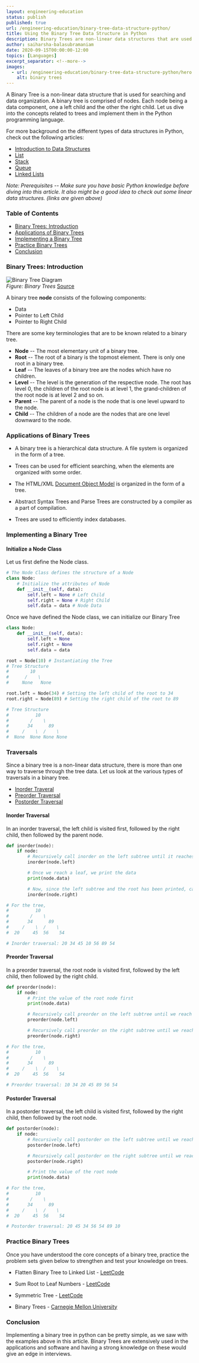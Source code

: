 ```yaml
---
layout: engineering-education
status: publish
published: true
url: /engineering-education/binary-tree-data-structure-python/
title: Using the Binary Tree Data Structure in Python
description: Binary Trees are non-linear data structures that are used for lookups and data organization. This article explores ways to implement and use the binary tree data structure in Python.
author: saiharsha-balasubramaniam
date: 2020-09-15T00:00:00-12:00
topics: [Languages]
excerpt_separator: <!--more-->
images:
  - url: /engineering-education/binary-tree-data-structure-python/hero.jpg
    alt: binary trees
---
```

A Binary Tree is a non-linear data structure that is used for searching and data organization. A binary tree is comprised of nodes. Each node being a data component, one a left child and the other the right child. Let us dive into the concepts related to trees and implement them in the Python programming language.
<!--more-->
For more background on the different types of data structures in Python, check out the following articles:

- [Introduction to Data Structures](/engineering-education/data-structures-python-part-1/)
- [List](/engineering-education/list-data-structure-python/)
- [Stack](/engineering-education/stack-data-structure-python/)
- [Queue](/engineering-education/queue-data-structure-python/)
- [Linked Lists](/engineering-education/linked-list-data-structure-python/)

*Note: Prerequisites -- Make sure you have basic Python knowledge before diving into this article. It also might be a good idea to check out some linear data structures. (links are given above)*

### Table of Contents

- [Binary Trees: Introduction](#binary-trees:-introduction)
- [Applications of Binary Trees](#applications-of-binary-trees)
- [Implementing a Binary Tree](#implementing-a-binary-tree)
- [Practice Binary Trees](#practice-binary-trees)
- [Conclusion](#conclusion)

### Binary Trees: Introduction

![Binary Tree Diagram](/engineering-education/binary-tree-data-structure-python/binarytree.png)<br>
*Figure: Binary Trees* [Source](https://www.studytonight.com/data-structures/introduction-to-binary-trees)

A binary tree **node** consists of the following components:

- Data
- Pointer to Left Child
- Pointer to Right Child

There are some key terminologies that are to be known related to a binary tree.

- **Node** -- The most elementary unit of a binary tree.
- **Root** -- The root of a binary is the topmost element. There is only one root in a binary tree.
- **Leaf** -- The leaves of a binary tree are the nodes which have no children.
- **Level** -- The level is the generation of the respective node. The root has level 0, the children of the root node is at level 1, the grand-children of the root node is at level 2 and so on.
- **Parent** -- The parent of a node is the node that is one level upward to the node.
- **Child** -- The children of a node are the nodes that are one level downward to the node.

### Applications of Binary Trees
- A binary tree is a hierarchical data structure. A file system is organized in the form of a tree.

- Trees can be used for efficient searching, when the elements are organized with some order.

- The HTML/XML [Document Object Model](https://developer.mozilla.org/en-US/docs/Web/API/Document_Object_Model/Introduction) is organized in the form of a tree.

- Abstract Syntax Trees and Parse Trees are constructed by a compiler as a part of compilation.

- Trees are used to efficiently index databases.

### Implementing a Binary Tree

#### Initialize a Node Class

Let us first define the Node class.

```python
# The Node Class defines the structure of a Node
class Node:
    # Initialize the attributes of Node
    def __init__(self, data):
        self.left = None # Left Child
        self.right = None # Right Child
        self.data = data # Node Data
```

Once we have defined the Node class, we can initialize our Binary Tree

```python
class Node:
    def __init__(self, data):
        self.left = None
        self.right = None
        self.data = data

root = Node(10) # Instantiating the Tree
# Tree Structure
#        10
#      /    \
#     None   None

root.left = Node(34) # Setting the left child of the root to 34
root.right = Node(89) # Setting the right child of the root to 89

# Tree Structure
#          10
#        /    \
#       34      89
#     /    \  /    \
#  None  None None None
```

### Traversals
Since a binary tree is a non-linear data structure, there is more than one way to traverse through the tree data. Let us look at the various types of traversals in a binary tree.

- [Inorder Traveral](#inorder-traversal)
- [Preorder Traversal](#preorder-traversal)
- [Postorder Traversal](#postorder-traversal)

#### Inorder Traversal

In an inorder traversal, the left child is visited first, followed by the right child, then followed by the parent node.

```python
def inorder(node):
    if node:
        # Recursively call inorder on the left subtree until it reaches a leaf node
        inorder(node.left)

        # Once we reach a leaf, we print the data
        print(node.data)

        # Now, since the left subtree and the root has been printed, call inorder on right subtree recursively until we reach a leaf node.
        inorder(node.right)

# For the tree,
#          10
#        /    \
#       34      89
#     /    \  /    \
#  20     45  56    54

# Inorder traversal: 20 34 45 10 56 89 54
```

#### Preorder Traversal
In a preorder traversal, the root node is visited first, followed by the left child, then followed by the right child.

```python
def preorder(node):
    if node:
        # Print the value of the root node first
        print(node.data)

        # Recursively call preorder on the left subtree until we reach a leaf node.
        preorder(node.left)

        # Recursively call preorder on the right subtree until we reach a leaf node.
        preorder(node.right)

# For the tree,
#          10
#        /    \
#       34      89
#     /    \  /    \
#  20     45  56    54

# Preorder traversal: 10 34 20 45 89 56 54
```

#### Postorder Traversal
In a postorder traversal, the left child is visited first, followed by the right child, then followed by the root node.

```python
def postorder(node):
    if node:
        # Recursively call postorder on the left subtree until we reach a leaf node.
        postorder(node.left)

        # Recursively call postorder on the right subtree until we reach a leaf node.
        postorder(node.right)

        # Print the value of the root node
        print(node.data)

# For the tree,
#          10
#        /    \
#       34      89
#     /    \  /    \
#  20     45  56    54

# Postorder traversal: 20 45 34 56 54 89 10
```

### Practice Binary Trees
Once you have understood the core concepts of a binary tree, practice the problem sets given below to strengthen and test your knowledge on trees.

- Flatten Binary Tree to Linked List - [LeetCode](https://leetcode.com/problems/flatten-binary-tree-to-linked-list/)

- Sum Root to Leaf Numbers - [LeetCode](https://leetcode.com/problems/sum-root-to-leaf-numbers/)

- Symmetric Tree - [LeetCode](https://leetcode.com/problems/symmetric-tree/)

- Binary Trees - [Carnegie Mellon University](https://www.cs.cmu.edu/~adamchik/15-121/lectures/Trees/trees.html)

### Conclusion
Implementing a binary tree in python can be pretty simple, as we saw with the examples above in this article. Binary Trees are extensively used in the applications and software and having a strong knowledge on these would give an edge in interviews.
